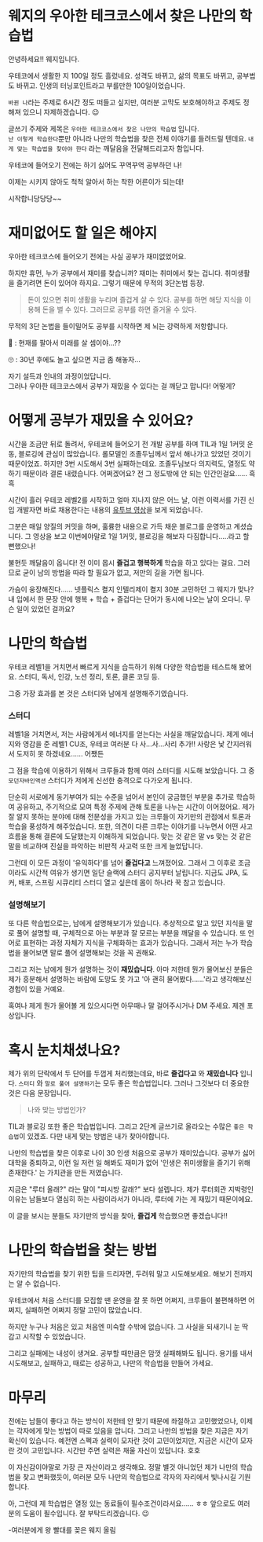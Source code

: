 # 웨지의 우아한 테크코스에서 찾은 나만의 학습법
안녕하세요!! 웨지입니다.

우테코에서 생활한 지 100일 정도 흘렀네요. 성격도 바뀌고, 삶의 목표도 바뀌고, 공부법도 바뀌고. 인생의 터닝포인트라고 부를만한 100일이었습니다.  

`바뀐 나`라는 주제로 6시간 정도 떠들고 싶지만, 여러분 고막도 보호해야하고  주제도 정해져 있으니 자제하겠습니다. 😉

글쓰기 주제와 제목은 `우아한 테크코스에서 찾은 나만의 학습법` 입니다.  
`난 이렇게 학습한다`뿐만 아니라 나만의 학습법을 찾은 전체 이야기를 들려드릴 텐데요.
`내게 맞는 학습법을 찾아야 한다` 라는 깨달음을 전달해드리고자 함입니다.

우테코에 들어오기 전에는 하기 싫어도 꾸역꾸역 공부하던 나!

이제는 시키지 않아도 척척 알아서 하는 착한 어른이가 되는데!

시작합니당당당~~

# 재미없어도 할 일은 해야지
우아한 테크코스에 들어오기 전에는 사실 공부가 재미없었어요.

하지만 휴먼, 누가 공부에서 재미를 찾습니까? 재미는 취미에서 찾는 겁니다. 취미생활을 즐기려면 돈이 있어야 하지요. 그렇기 때문에 무적의 3단논법 등장.

> 돈이 있으면 취미 생활을 누리며 즐겁게 살 수 있다.
공부를 하면 해당 지식을 이용해 돈을 벌 수 있다.
그러므로 공부를 하면 즐거울 수 있다.

 무적의 3단 논법을 들이밀어도 공부를 시작하면 제 뇌는 강력하게 저항합니다.

🧠 : 현재를 팔아서 미래를 살 셈이야...??

🙄 : 30년 후에도 놀고 싶으면 지금 좀 해놓자...

자기 설득과 인내의 과정이었답니다.  
그러나 우아한 테크코스에서 공부가 재밌을 수 있다는 걸 깨닫고 맙니다! 어떻게?

# 어떻게 공부가 재밌을 수 있어요?
시간을 조금만 뒤로 돌려서, 우테코에 들어오기 전 개발 공부를 하며 TIL과 1일 1커밋 운동, 블로깅에 관심이 많았습니다. 롤모델인 조졸두님께서 앞서 해나가고 있었던 것이기 때문이었죠.
하지만 3번 시도해서 3번 실패하는데요.
조졸두님보다 의지력도, 열정도 약하기 때문이라 결론 내렸습니다. 어쩌겠어요? 전 그 정도밖에 안 되는 인간인걸요...... 흑흑

시간이 흘러 우테코 레벨2를 시작하고 얼마 지나지 않은 어느 날, 이런 이력서를 가진 신입 개발자면 바로 채용한다는 내용의 [유투브 영상](https://www.youtube.com/watch?v=Yc56NpYW1DM&t=784s)을 보게 되었습니다.

그분은 매일 양질의 커밋을 하며, 훌륭한 내용으로 가득 채운 블로그를 운영하고 계셨습니다. 그 영상을 보고 이번에야말로 1일 1커밋, 블로깅을 해보자 다짐합니다.....라고 할 뻔했으나!

불현듯 깨달음이 옵니다! 전 이미 몹시 **즐겁고 행복하게** 학습을 하고 있다는 걸요. 그러므로 굳이 남의 방법을 따라 할 필요가 없고, 저만의 길을 가면 됩니다.

가슴이 웅장해진다...... 넷플릭스 켤지 인텔리제이 켤지 30분 고민하던 그 웨지가 맞나? 내 입에서 한 문장 안에 행복 + 학습 + 즐겁다는 단어가 동시에 나오는 날이 오다니. 무슨 일이 있었던 걸까요?

# 나만의 학습법
우테코 레벨1을 거치면서 빠르게 지식을 습득하기 위해 다양한 학습법을 테스트해 봤어요. 스터디, 독서, 인강, 노션 정리, 토론, 클론 코딩 등.

그중 가장 효과를 본 것은 스터디와 남에게 설명해주기였습니다.

### 스터디

레벨1을 거치면서, 저는 사람에게서 에너지를 얻는다는 사실을 깨달았습니다. 제게 에너지와 영감을 준 레벨1 CU조, 우테코 여러분 다 사...사...사리 추가!!
사랑은 낯 간지러워서 도저히 못 하겠네요...... 어쨌든

그 점을 학습에 이용하기 위해서 크루들과 함께 여러 스터디를 시도해 보았습니다. 그 중 `모던자바인액션` 스터디가 저에게 신선한 충격으로 다가오게 됩니다.

단순히 서로에게 동기부여가 되는 수준을 넘어서 본인이 궁금했던 부분을 추가로 학습하여 공유하고, 주기적으로 모여 특정 주제에 관해 토론을 나누는 시간이 이어졌어요. 제가 잘 알지 못하는 분야에 대해 전문성을 가지고 있는 크루들이 자기만의 관점에서 토론과 학습을 풍성하게 해주었습니다. 또한, 의견이 다른 크루는 이야기를 나누면서 어떤 사고 흐름을 통해 결론에 도달했는지 이해하게 되었습니다. 맞는 것 같은 말 vs 맞는 것 같은 말을 비교하며 진실을 파악하는 비판적 사고력 또한 크게 늘었답니다.

그런데 이 모든 과정이 '유익하다'를 넘어 **즐겁다고** 느껴졌어요.
그래서 그 이후로 조금이라도 시간적 여유가 생기면 일단 슬랙에 스터디 공지부터 날립니다. 지금도 JPA, 도커, 배포, 스프링 시큐리티 스터디 열고 싶은데 몸이 하나라 꾹 참고 있습니다.

### 설명해보기

또 다른 학습법으로는, 남에게 설명해보기가 있습니다. 추상적으로 알고 있던 지식을 말로 풀어 설명할 때, 구체적으로 아는 부분과 잘 모르는 부분을 깨달을 수 있습니다. 또 언어로 표현하는 과정 자체가 지식을 구체화하는 효과가 있습니다. 그래서 저는 누가 학습법을 물어보면 말로 풀어 설명해보는 것을 꼭 권해요.

그리고 저는 남에게 뭔가 설명하는 것이 **재밌습니다**. 아마 저한테 뭔가 물어보신 분들은 제가 흥분해서 설명하는 바람에 도망도 못 가고 '아 괜히 물어봤다......'라고 생각해보신 경험이 있을 거예요.

혹여나 제게 뭔가 물어볼 게 있으시다면 아무때나 말 걸어주시거나 DM 주세요. 제겐 포상입니다.

# 혹시 눈치채셨나요?
제가 위의 단락에서 두 단어를 두껍게 처리했는데요, 바로 **즐겁다고** 와 **재밌습니다** 입니다. `스터디` 와 `말로 풀어 설명하기`는 모두 좋은 학습법입니다. 그러나 그것보다 더 중요한 것은 다음 문장입니다.

> 나와 맞는 방법인가?

TIL과 블로깅 또한 좋은 학습법입니다. 그리고 2단계 글쓰기로 올라오는 수많은 `좋은 학습법`이 있겠죠. 다만 내게 맞는 방법은 내가 찾아야합니다.

나만의 학습법을 찾은 이후로 나이 30 인생 처음으로 공부가 재미있습니다. 공부가 싫어 대학을 중퇴하고, 이런 일 저런 일 해봐도 재미가 없어 '인생은 취미생활을 즐기기 위해 존재한다.' 는 가치관을 만든 저였습니다.

지금은 "루터 올래?" 라는 말이 "피시방 갈래?" 보다 설렙니다. 제가 루터회관 지박령인 이유는 남들보다 열심히 하는 사람이라서가 아니라, 루터에 가는 게 재밌기 때문이에요.

이 글을 보시는 분들도 자기만의 방식을 찾아, **즐겁게** 학습했으면 좋겠습니다!!

# 나만의 학습법을 찾는 방법
자기만의 학습법을 찾기 위한 팁을 드리자면, 두려워 말고 시도해보세요. 해보기 전까지는 알 수 없습니다.

우테코에서 처음 스터디를 모집할 땐 운영을 잘 못 하면 어쩌지, 크루들이 불편해하면 어쩌지, 실패하면 어쩌지 정말 고민이 많았습니다.

하지만 누구나 처음은 있고 처음엔 미숙할 수밖에 없습니다. 그 사실을 되새기니 눈 딱 감고 시작할 수 있었습니다.

그리고 실패에는 내성이 생겨요. 공부할 때만큼은 맘껏 실패해봐도 됩니다. 용기를 내서 시도해보고, 실패하고, 때로는 성공하고, 나만의 학습법을 만들어 가세요.

# 마무리

전에는 남들이 좋다고 하는 방식이 저한테 안 맞기 때문에 좌절하고 고민했었으나, 이제는 각자에게 맞는 방법이 따로 있음을 압니다. 그리고 나만의 방법을 찾은 지금은 자기 확신이 있습니다.
예전엔 스펙과 실력이 모자란 것이 고민이었지만, 지금은 시간이 모자란 것이 고민입니다. 시간만 주면 실력은 채울 자신이 있답니다. 호호

이 자신감이야말로 가장 큰 자산이라고 생각해요. 정말 별것 아니었던 제가 나만의 학습법을 찾고 변화했듯이, 여러분 모두 나만의 학습법으로 각자의 자리에서 빛나시길 기원합니다.

아, 그런데 제 학습법은 열정 있는 동료들이 필수조건이라서요...... ㅎㅎ 앞으로도 여러분의 도움이 필수입니다. 잘 부탁드리겠습니다. 😉

-여러분에게 왕 빨대를 꽂은 웨지 올림
